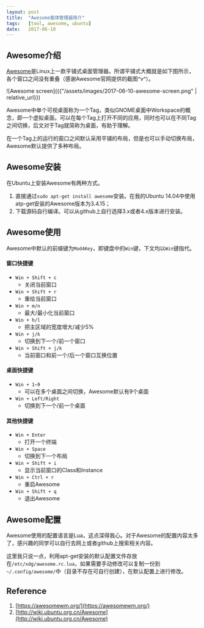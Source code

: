 ```yaml
---
layout: post 
title:  "Awesome窗体管理器简介"
tags:   [tool, awesome, ubuntu]
date:   2017-06-10
---
```


## Awesome介绍

[Awesome](https://awesomewm.org/)是Linux上一款平铺式桌面管理器。所谓平铺式大概就是如下图所示，各个窗口之间没有重叠（感谢Awesome官网提供的截图^v^）。

![Awesome screen]({{"/assets/images/2017-06-10-awesome-screen.png" | relative_url}})

Awesome中单个可视桌面称为一个Tag，类似GNOME桌面中Workspace的概念，即一个虚拟桌面。可以在每个Tag上打开不同的应用，同时也可以在不同Tag之间切换，后文对于Tag就简称为桌面，有助于理解。

在一个Tag上的运行的窗口之间默认采用平铺的布局，但是也可以手动切换布局，Awesome默认提供了多种布局。

## Awesome安装

在Ubuntu上安装Awesome有两种方式。

1. 直接通过`sudo apt-get install awesome`安装。在我的Ubuntu 14.04中使用atp-get安装的Awesome版本为3.4.15；
2. 下载源码自行编译。可以从github上自行选择3.x或者4.x版本进行安装。

## Awesome使用

Awesome中默认的前缀键为`Mod4Key`，即键盘中的`Win`键，下文均以`Win`键指代。

#### 窗口快捷键

+ `Win + Shift + c`
    * 关闭当前窗口
+ `Win + Shift + r`
    * 重绘当前窗口
+ `Win + m/n`
    * 最大/最小化当前窗口
+ `Win + h/l`
    * 把主区域的宽度增大/减少5%
+ `Win + j/k`
    * 切换到下一个/前一个窗口
+ `Win + Shift + j/k`
    * 当前窗口和前一个/后一个窗口互换位置

#### 桌面快捷键

+ `Win + 1~9`
    * 可以在多个桌面之间切换，Awesome默认有9个桌面
+ `Win + Left/Right`
    * 切换到下一个/前一个桌面

#### 其他快捷键

+ `Win + Enter`
    * 打开一个终端
+ `Win + Space`
    * 切换到下一个布局
+ `Win + Shift + i`
    * 显示当前窗口的Class和Instance
+ `Win + Ctrl + r`
    * 重启Awesome
+ `Win + Shift + q`
    * 退出Awesome

## Awesome配置

Awesome使用的配置语言是Lua，这点深得我心。对于Awesome的配置内容太多了，感兴趣的同学可以自行去网上或者github上搜索相关内容。

这里我只说一点，利用apt-get安装的默认配置文件存放在`/etc/xdg/awesome.rc.lua`，如果需要手动修改可以复制一份到`~/.config/awesome/`中（目录不存在可自行创建），在默认配置上进行修改。

## Reference

1. [https://awesomewm.org/](https://awesomewm.org/)
2. [http://wiki.ubuntu.org.cn/Awesome](http://wiki.ubuntu.org.cn/Awesome)


